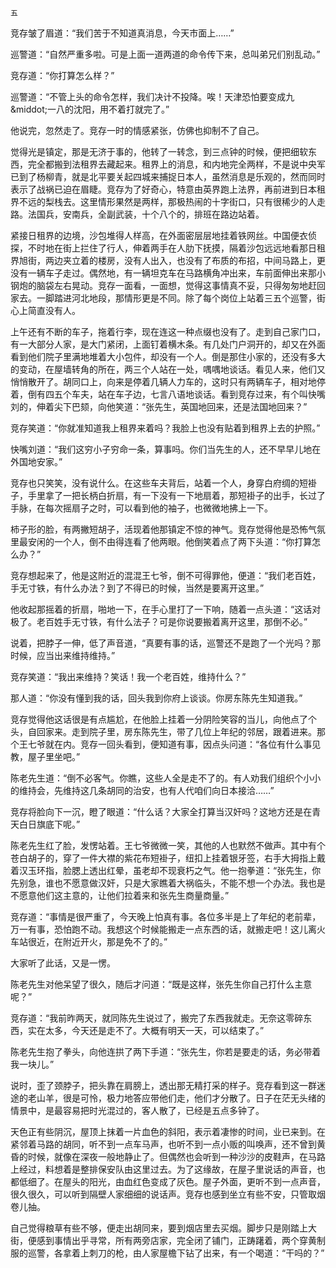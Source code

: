     五 

   竞存皱了眉道：“我们苦于不知道真消息，今天市面上……”

   巡警道：“自然严重多啦。可是上面一道两道的命令传下来，总叫弟兄们别乱动。”

   竞存道：“你打算怎么样？”

   巡警道：“不管上头的命令怎样，我们决计不投降。唉！天津恐怕要变成九&amp;middot;一八的沈阳，用不着打就完了。”

   他说完，忽然走了。竞存一时的情感紧张，仿佛也抑制不了自己。

   觉得光是镇定，那是无济于事的，他转了一转念，到三点钟的时候，便把细软东西，完全都搬到法租界去藏起来。租界上的消息，和内地完全两样，不是说中央军已到了杨柳青，就是北平要关起四城来捕捉日本人，虽然消息是乐观的，然而同时表示了战祸已迫在眉睫。竞存为了好奇心，特意由英界跑上法界，再前进到日本租界不远的梨栈去。这里情形果然是两样，那极热闹的十字街口，只有很稀少的人走路。法国兵，安南兵，全副武装，十个八个的，排班在路边站着。

   紧接日租界的边境，沙包堆得人样高，在外面密层层地挂着铁网丝。中国便衣侦探，不时地在街上拦住了行人，伸着两手在人肋下抚摸，隔着沙包远远地看那日租界旭街，两边夹立着的楼房，没有人出入，也没有了布质的布招，中间马路上，更没有一辆车子走过。偶然地，有一辆坦克车在马路横角冲出来，车前面伸出来那小钢炮的脑袋左右晃动。竞存一面看，一面想，觉得这事情真不妥，只得匆匆地赶回家去。一脚踏进河北地段，那情形更是不同。除了每个岗位上站着三五个巡警，街心上简直没有人。

   上午还有不断的车子，拖着行李，现在连这一种点缀也没有了。走到自己家门口，有一大部分人家，是大门紧闭，上面钉着横木条。有几处门户洞开的，却又在外面看到他们院子里满地堆着大小包件，却没有一个人。倒是那住小家的，还没有多大的变动，在屋墙转角的所在，两三个人站在一处，喁喁地谈话。看见人来，他们又悄悄散开了。胡同口上，向来是停着几辆人力车的，这时只有两辆车子，相对地停着，倒有四五个车夫，站在车子边，七言八语地谈话。看到竞存过来，有个叫快嘴刘的，伸着尖下巴颏，向他笑道：“张先生，英国地回来，还是法国地回来？”

   竞存笑道：“你就准知道我上租界来着吗？我脸上也没有贴着到租界上去的护照。”

   快嘴刘道：“我们这穷小子穷命一条，算事吗。你们当先生的人，还不早早儿地在外国地安家。”

   竞存也只笑笑，没有说什么。在这些车夫背后，站着一个人，身穿白府绸的短褂子，手里拿了一把长柄白折扇，有一下没有一下地扇着，那短褂子的出手，长过了手脉，在每次摇扇子之时，可以看到他的袖子，也微微地拂上一下。

   柿子形的脸，有两撇短胡子，活现着他那镇定不惊的神气。竞存觉得他是恐怖气氛里最安闲的一个人，倒不由得连看了他两眼。他倒笑着点了两下头道：“你打算怎么办？”

   竞存想起来了，他是这附近的混混王七爷，倒不可得罪他，便道：“我们老百姓，手无寸铁，有什么办法？到了不得已的时候，当然是要离开这里。”

   他收起那摇着的折扇，啪地一下，在手心里打了一下响，随着一点头道：“这话对极了。老百姓手无寸铁，有什么法子？可是你说要搬着离开这里，那倒不必。”

   说着，把脖子一伸，低了声音道，“真要有事的话，巡警还不是跑了一个光吗？那时候，应当出来维持维持。”

   竞存笑道：“我出来维持？笑话！我一个老百姓，维持什么？”

   那人道：“你没有懂到我的话，回头我到你府上谈谈。你房东陈先生知道我。”

   竞存觉得他这话很是有点尴尬，在他脸上挂着一分阴险笑容的当儿，向他点了个头，自回家来。走到院子里，房东陈先生，带了几位上年纪的邻居，跟着进来。那个王七爷就在内。竞存一回头看到，便知道有事，因点头问道：“各位有什么事见教，屋子里坐吧。”

   陈老先生道：“倒不必客气。你瞧，这些人全是走不了的。有人劝我们组织个小小的维持会，先维持这几条胡同的治安，也有人代咱们向日本接洽……”

   竞存将脸向下一沉，瞪了眼道：“什么话？大家全打算当汉奸吗？这地方还是在青天白日旗底下呢。”

   陈老先生红了脸，发愣站着。王七爷微微一笑，其他的人也默然不做声。其中有个苍白胡子的，穿了一件大襟的紫花布短褂子，纽扣上挂着银牙签，右手大拇指上戴着汉玉环指，脸腮上透出红晕，虽老却不现衰朽之气。他一抱拳道：“张先生，你先别急，谁也不愿意做汉奸，只是大家瞧着大祸临头，不能不想一个办法。我也是不愿意他们这主意的，让他们拉着来和张先生商量商量。”

   竞存道：“事情是很严重了，今天晚上怕真有事。各位多半是上了年纪的老前辈，万一有事，恐怕跑不动。我想这个时候能搬走一点东西的话，就搬走吧！这儿离火车站很近，在附近开火，那是免不了的。”

   大家听了此话，又是一愣。

   陈老先生对他呆望了很久，随后才问道：“既是这样，张先生你自己打什么主意呢？”

   竞存道：“我前昨两天，就同陈先生说过了，搬完了东西我就走。无奈这零碎东西，实在太多，今天还是走不了。大概有明天一天，可以结束了。”

   陈老先生抱了拳头，向他连拱了两下手道：“张先生，你若是要走的话，务必带着我一块儿。”

   说时，歪了颈脖子，把头靠在肩膀上，透出那无精打采的样子。竞存看到这一群迷途的老山羊，很是可怜，极力地答应带他们走，他们才分散了。日子在茫无头绪的情景中，是最容易把时光混过的，客人散了，已经是五点多钟了。

   天色正有些阴沉，屋顶上抹着一片血色的斜阳，表示着凄惨的时间，业已来到。在紧邻着马路的胡同，听不到一点车马声，也听不到一点小贩的叫唤声，还不曾到黄昏的时候，就像在深夜一般地静止了。但偶然也会听到一种沙沙的皮鞋声，在马路上经过，料想着是整排保安队由这里过去。为了这缘故，在屋子里说话的声音，也都低细了。在屋头的阳光，由血红色变成了灰色。屋子外面，更听不到一点声音，很久很久，可以听到隔壁人家细细的说话声。竞存也感到坐立有些不安，只管取烟卷儿抽。

   自己觉得粮草有些不够，便走出胡同来，要到烟店里去买烟。脚步只是刚踏上大街，便感到事情出乎寻常，所有两旁店家，完全闭了铺门，正踌躇着，两个穿黄制服的巡警，各拿着上刺刀的枪，由人家屋檐下钻了出来，有一个喝道：“干吗的？”

